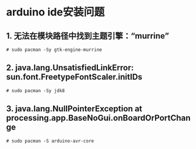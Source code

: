 # arduino ide安装问题
## 1. 无法在模块路径中找到主题引擎：“murrine”
```
# sudo pacman -Sy gtk-engine-murrine
```
## 2. java.lang.UnsatisfiedLinkError: sun.font.FreetypeFontScaler.initIDs
```
# sudo pacman -Sy jdk8
```
## 3. java.lang.NullPointerException 	at processing.app.BaseNoGui.onBoardOrPortChange
```
# sudo pacman -S arduino-avr-core
```